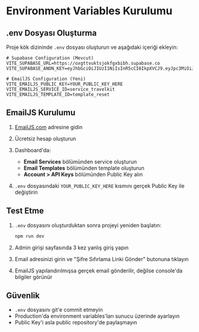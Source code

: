 # Environment Variables Kurulumu

## .env Dosyası Oluşturma

Proje kök dizininde `.env` dosyası oluşturun ve aşağıdaki içeriği ekleyin:

```env
# Supabase Configuration (Mevcut)
VITE_SUPABASE_URL=https://oxgttvuktsjokfgxbibh.supabase.co
VITE_SUPABASE_ANON_KEY=eyJhbGciOiJIUzI1NiIsInR5cCI6IkpXVCJ9.eyJpc3MiOiJzdXBhYmFzZSIsInJlZiI6Im94Z3R0dnVrdHNqb2tmZ3hiaWJoIiwicm9sZSI6ImFub24iLCJpYXQiOjE3NTcwODA3NDcsImV4cCI6MjA3MjY1Njc0N30.PRAg8CW1ezMVkQVmebqgX6EhLBInz6JS7Aoe74yv2mg

# EmailJS Configuration (Yeni)
VITE_EMAILJS_PUBLIC_KEY=YOUR_PUBLIC_KEY_HERE
VITE_EMAILJS_SERVICE_ID=service_travelkit
VITE_EMAILJS_TEMPLATE_ID=template_reset
```

## EmailJS Kurulumu

1. [EmailJS.com](https://www.emailjs.com/) adresine gidin
2. Ücretsiz hesap oluşturun
3. Dashboard'da:
   - **Email Services** bölümünden service oluşturun
   - **Email Templates** bölümünden template oluşturun
   - **Account > API Keys** bölümünden Public Key alın

4. `.env` dosyasındaki `YOUR_PUBLIC_KEY_HERE` kısmını gerçek Public Key ile değiştirin

## Test Etme

1. `.env` dosyasını oluşturduktan sonra projeyi yeniden başlatın:
   ```bash
   npm run dev
   ```

2. Admin girişi sayfasında 3 kez yanlış giriş yapın

3. Email adresinizi girin ve "Şifre Sıfırlama Linki Gönder" butonuna tıklayın

4. EmailJS yapılandırılmışsa gerçek email gönderilir, değilse console'da bilgiler görünür

## Güvenlik

- `.env` dosyasını git'e commit etmeyin
- Production'da environment variables'ları sunucu üzerinde ayarlayın
- Public Key'i asla public repository'de paylaşmayın
